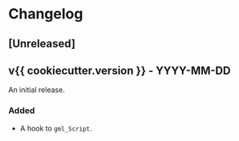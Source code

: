 # Changelog

## [Unreleased]

## v{{ cookiecutter.version }} - YYYY-MM-DD

An initial release.

### Added

- A hook to `gml_Script`.
